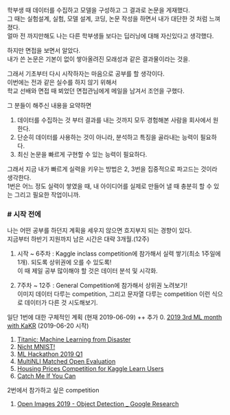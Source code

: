 학부생 때 데이터를 수집하고 모델을 구성하고 그 결과로 논문을 게재했다.  
그 때는 실험설계, 실험, 모델 설계, 코딩, 논문 작성을 하면서 내가 대단한 것 처럼 느껴졌다.  
얼마 전 까지만해도 나는 다른 학부생들 보다는 딥러닝에 대해 자신있다고 생각했다.  
  
하지만 면접을 보면서 알았다.  
내가 쓴 논문은 기본이 없이 쌓아올려진 모래성과 같은 결과물이라는 것을.  
  
그래서 기초부터 다시 시작하자는 마음으로 공부를 할 생각이다.  
이번에는 전과 같은 실수를 하지 않기 위해서  
학교 선배와 면접 때 뵈었던 면접관님에게 메일을 남겨서 조언을 구했다.  
  
그 분들이 해주신 내용을 요약하면  
1. 데이터를 수집하는 것 부터 결과를 내는 것까지 모두 경험해본 사람을 회사에서 원한다.  
2. 단순히 데이터를 사용하는 것이 아니라, 분석하고 특징을 골라내는 능력이 필요하다.  
3. 최신 논문을 빠르게 구현할 수 있는 능력이 필요하다.  
  
그래서 지금 내가 빠르게 실력을 키우는 방법은 2, 3번을 집중적으로 파고드는 것이라 생각한다.  
1번은 어느 정도 실력이 쌓였을 때, 내 아이디어를 실제로 만들어 낼 때 충분히 할 수 있는 그리고 필요한 작업이니까.  
  
### # 시작 전에
나는 어떤 공부를 하던지 계획을 세우지 않으면 흐지부지 되는 경향이 있다.  
지금부터 하반기 지원까지 남은 시간은 대략 3개월.(12주)  
  
1. 시작 ~ 6주차 : Kaggle inclass competition에 참가해서 실력 쌓기(최소 1주일에 1개). 되도록 상위권에 오를 수 있도록!  
                 이 때 제일 공부 많이해야 할 것은 데이터 분석 및 시각화.  
                 
2. 7주차 ~ 12주 : General Competition에 참가해서 상위권 노려보기!  
                 이미지 데이터 다루는 competition, 그리고 문자열 다루는 competition 이런 식으로 데이터가 다른 것 시도해보기.
  
  일단 1번에 대한 구체적인 계획 (현재 2019-06-09)
    ++ 추가 0. <a href="https://www.kaggle.com/c/2019-3rd-ml-month-with-kakr">2019 3rd ML month with KaKR</a> (2019-06-20 시작)
  1. <a href="https://www.kaggle.com/c/titanic">Titanic: Machine Learning from Disaster</a>
  2. <a href="https://www.kaggle.com/c/nicht-mnist">Nicht MNIST!</a>
  3. <a href="https://www.kaggle.com/c/ml-hack-2019/leaderboard">ML Hackathon 2019 Q1</a>
  4. <a href="https://www.kaggle.com/c/multinli-matched-open-evaluation/overview">MultiNLI Matched Open Evaluation</a>
  5. <a href="https://www.kaggle.com/c/home-data-for-ml-course/leaderboard">Housing Prices Competition for Kaggle Learn Users</a>
  6. <a href="https://www.kaggle.com/c/catch-me-if-you-can-intruder-detection-through-webpage-session-tracking2/leaderboard">Catch Me If You Can</a>
  
  2번에서 참가하고 싶은 competition
  1. <a href="https://www.kaggle.com/c/open-images-2019-object-detection/leaderboard">Open Images 2019 - Object Detection _ Google Research</a>
